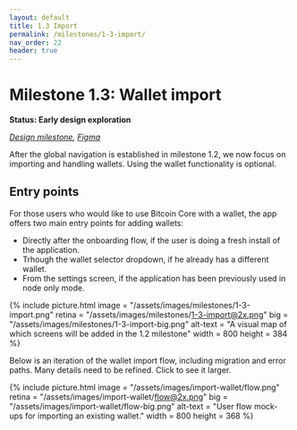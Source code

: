 ```yaml
---
layout: default
title: 1.3 Import
permalink: /milestones/1-3-import/
nav_order: 22
header: true
---
```


# Milestone 1.3: Wallet import

**Status: Early design exploration**

_[Design milestone](https://github.com/BitcoinDesign/Bitcoin-Core-App/milestone/3), [Figma](https://www.figma.com/file/ek8w3n3upbluw5UL2lGhRx/Bitcoin-Core-App-Design?type=design&node-id=7516%3A13169&mode=design&t=sZSBHpOLLJmoMf57-1)_

After the global navigation is established in milestone 1.2, we now focus on importing and handling wallets. Using the wallet functionality is optional. 

## Entry points

For those users who would like to use Bitcoin Core with a wallet, the app offers two main entry points for adding wallets:

- Directly after the onboarding flow, if the user is doing a fresh install of the application.
- Trhough the wallet selector dropdown, if he already has a different wallet. 
- From the settings screen, if the application has been previously used in node only mode. 



{% include picture.html
	image = "/assets/images/milestones/1-3-import.png"
	retina = "/assets/images/milestones/1-3-import@2x.png"
	big = "/assets/images/milestones/1-3-import-big.png"
	alt-text = "A visual map of which screens will be added in the 1.2 milestone"
	width = 800
	height = 384
%}

Below is an iteration of the wallet import flow, including migration and error paths. Many details need to be refined. Click to see it larger.

{% include picture.html
	image = "/assets/images/import-wallet/flow.png"
	retina = "/assets/images/import-wallet/flow@2x.png"
	big = "/assets/images/import-wallet/flow-big.png"
	alt-text = "User flow mock-ups for importing an existing wallet."
	width = 800
	height = 368
%}